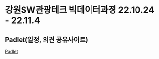 # 강원SW관광테크 빅데이터과정 22.10.24 - 22.11.4
## Padlet(일정, 의견 공유사이트)
[Padlet](https://padlet.com/yleekim/spark)
